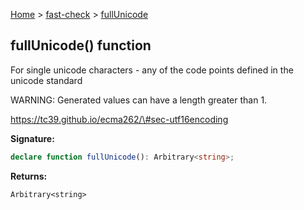 [Home](/) &gt; [fast-check](../fast-check.md) &gt; [fullUnicode](fullUnicode.md)

## fullUnicode() function

For single unicode characters - any of the code points defined in the unicode standard

WARNING: Generated values can have a length greater than 1.

 https://tc39.github.io/ecma262/\#sec-utf16encoding

<b>Signature:</b>

```typescript
declare function fullUnicode(): Arbitrary<string>;
```
<b>Returns:</b>

`Arbitrary<string>`

